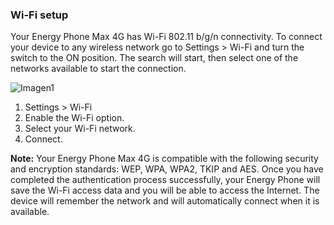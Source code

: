 ### Wi-Fi setup

Your Energy Phone Max 4G has Wi-Fi 802.11 b/g/n connectivity. To connect your device to any wireless network go to Settings > Wi-Fi and turn the switch to the ON position. The search will start, then select one of the networks available to start the connection.

![Imagen1](http://static.energysistem.com/images/manuals/42435/563883e911c81.jpg)

1. Settings > Wi-Fi
2. Enable the Wi-Fi option.
3. Select your Wi-Fi network.
4. Connect.

**Note:** Your Energy Phone Max 4G is compatible with the following security and encryption standards: WEP, WPA, WPA2, TKIP and AES. Once you have completed the authentication process successfully, your Energy Phone will save the Wi-Fi access data and you will be able to access the Internet. The device will remember the network and will automatically connect when it is available.
